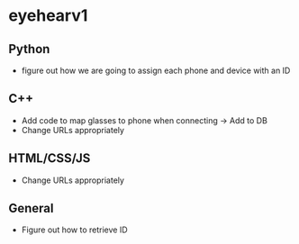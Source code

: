 # eyehearv1

## Python
- figure out how we are going to assign each phone and device with an ID

## C++
- Add code to map glasses to phone when connecting -> Add to DB
- Change URLs appropriately

## HTML/CSS/JS
- Change URLs appropriately

## General
- Figure out how to retrieve ID
